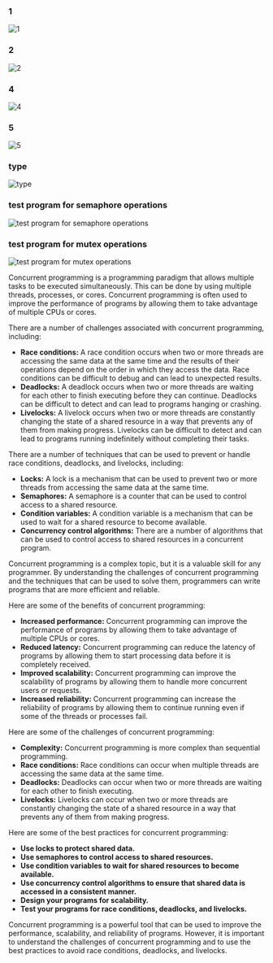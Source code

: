 ### 1
![1](https://github.com/gamalahmed3265/Operating-Systems/assets/75225936/3994a0aa-6093-4c80-b42e-911d1a37c989)
### 2
![2](https://github.com/gamalahmed3265/Operating-Systems/assets/75225936/a1caf57f-fc3d-43c1-ae44-d06660c1a66e)

### 4
![4](https://github.com/gamalahmed3265/Operating-Systems/assets/75225936/dc1f8002-ad95-4cda-bd6b-ff622600b273)
### 5
![5](https://github.com/gamalahmed3265/Operating-Systems/assets/75225936/fdc98226-0adb-4ffa-87db-deddcc3e460d)
### type
![type](https://github.com/gamalahmed3265/Operating-Systems/assets/75225936/5912c1b1-570d-4aa9-8290-bef4a0418795)
### test program for semaphore operations
![test program for semaphore operations](https://github.com/gamalahmed3265/Operating-Systems/assets/75225936/ef079e52-c1a2-49df-b760-fe089c0189c3)
### test program for mutex operations
![test program for mutex operations](https://github.com/gamalahmed3265/Operating-Systems/assets/75225936/17590ca2-129b-4ade-b6f6-8d56d8dd0b22)

Concurrent programming is a programming paradigm that allows multiple tasks to be executed simultaneously. This can be done by using multiple threads, processes, or cores. Concurrent programming is often used to improve the performance of programs by allowing them to take advantage of multiple CPUs or cores.

There are a number of challenges associated with concurrent programming, including:

* **Race conditions:** A race condition occurs when two or more threads are accessing the same data at the same time and the results of their operations depend on the order in which they access the data. Race conditions can be difficult to debug and can lead to unexpected results.
* **Deadlocks:** A deadlock occurs when two or more threads are waiting for each other to finish executing before they can continue. Deadlocks can be difficult to detect and can lead to programs hanging or crashing.
* **Livelocks:** A livelock occurs when two or more threads are constantly changing the state of a shared resource in a way that prevents any of them from making progress. Livelocks can be difficult to detect and can lead to programs running indefinitely without completing their tasks.

There are a number of techniques that can be used to prevent or handle race conditions, deadlocks, and livelocks, including:

* **Locks:** A lock is a mechanism that can be used to prevent two or more threads from accessing the same data at the same time.
* **Semaphores:** A semaphore is a counter that can be used to control access to a shared resource.
* **Condition variables:** A condition variable is a mechanism that can be used to wait for a shared resource to become available.
* **Concurrency control algorithms:** There are a number of algorithms that can be used to control access to shared resources in a concurrent program.

Concurrent programming is a complex topic, but it is a valuable skill for any programmer. By understanding the challenges of concurrent programming and the techniques that can be used to solve them, programmers can write programs that are more efficient and reliable.

Here are some of the benefits of concurrent programming:

* **Increased performance:** Concurrent programming can improve the performance of programs by allowing them to take advantage of multiple CPUs or cores.
* **Reduced latency:** Concurrent programming can reduce the latency of programs by allowing them to start processing data before it is completely received.
* **Improved scalability:** Concurrent programming can improve the scalability of programs by allowing them to handle more concurrent users or requests.
* **Increased reliability:** Concurrent programming can increase the reliability of programs by allowing them to continue running even if some of the threads or processes fail.

Here are some of the challenges of concurrent programming:

* **Complexity:** Concurrent programming is more complex than sequential programming.
* **Race conditions:** Race conditions can occur when multiple threads are accessing the same data at the same time.
* **Deadlocks:** Deadlocks can occur when two or more threads are waiting for each other to finish executing.
* **Livelocks:** Livelocks can occur when two or more threads are constantly changing the state of a shared resource in a way that prevents any of them from making progress.

Here are some of the best practices for concurrent programming:

* **Use locks to protect shared data.**
* **Use semaphores to control access to shared resources.**
* **Use condition variables to wait for shared resources to become available.**
* **Use concurrency control algorithms to ensure that shared data is accessed in a consistent manner.**
* **Design your programs for scalability.**
* **Test your programs for race conditions, deadlocks, and livelocks.**

Concurrent programming is a powerful tool that can be used to improve the performance, scalability, and reliability of programs. However, it is important to understand the challenges of concurrent programming and to use the best practices to avoid race conditions, deadlocks, and livelocks.
